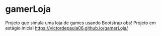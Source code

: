 # gamerLoja
Projeto que simula uma loja de games usando Bootstrap
obs! Projeto em estágio inicial
https://victordepaula06.github.io/gamerLoja/
